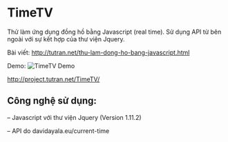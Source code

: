 # TimeTV
Thử làm ứng dụng đồng hồ bằng Javascript (real time). Sử dụng API từ bên ngoài với sự kết hợp của thư viện Jquery.

Bài viết: http://tutran.net/thu-lam-dong-ho-bang-javascript.html

Demo: ![TimeTV Demo](https://cloud.githubusercontent.com/assets/7255177/6318905/f65d50b2-bada-11e4-930c-c0f2c7668b26.jpg)

http://project.tutran.net/TimeTV/

## Công nghệ sử dụng:
– Javascript với thư viện Jquery (Version 1.11.2)

– API do davidayala.eu/current-time
